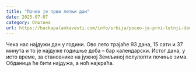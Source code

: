 ```yaml
---
title: "Почео је први летњи дан"
date: 2025-07-07
category: Општина
url: https://backapalankavesti.com/info/srbija/poceo-je-prvi-letnji-dan1/
---
```


Чека нас најдужи дан у години. Ово лето трајаће 93 дана, 15 сати и 37 минута и то је најдуже годишње доба – бар календарски. Истог дана, у исто време, за становнике на јужној Земљиној полулопти почиње зима. Обданица ће бити најдужа, а ноћ најкраћа.

